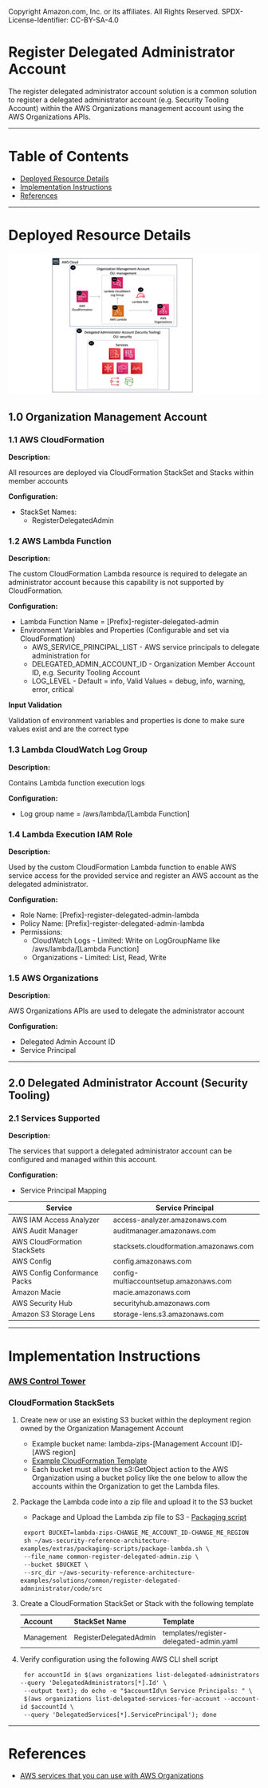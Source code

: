 Copyright Amazon.com, Inc. or its affiliates. All Rights Reserved. SPDX-License-Identifier: CC-BY-SA-4.0

# Register Delegated Administrator Account

The register delegated administrator account solution is a common solution to register a delegated administrator 
account (e.g. Security Tooling Account) within the AWS Organizations management account using the AWS Organizations 
APIs.

----

# Table of Contents
* [Deployed Resource Details](#deployed-resource-details)
* [Implementation Instructions](#implementation-instructions)
* [References](#references)

----

# Deployed Resource Details

![Architecture](./documentation/Register-Delegated-Admin-Architecture.png "Architecture")

## 1.0 Organization Management Account

### 1.1 AWS CloudFormation

**Description:**

All resources are deployed via CloudFormation StackSet and Stacks within member accounts

**Configuration:**

* StackSet Names:
    * RegisterDelegatedAdmin

### 1.2 AWS Lambda Function

**Description:**

The custom CloudFormation Lambda resource is required to delegate an administrator account because this capability 
is not supported by CloudFormation.

**Configuration:**

* Lambda Function Name = [Prefix]-register-delegated-admin
* Environment Variables and Properties (Configurable and set via CloudFormation)
    * AWS_SERVICE_PRINCIPAL_LIST - AWS service principals to delegate administration for
    * DELEGATED_ADMIN_ACCOUNT_ID - Organization Member Account ID, e.g. Security Tooling Account
    * LOG_LEVEL - Default = info, Valid Values = debug, info, warning, error, critical
    
**Input Validation**

Validation of environment variables and properties is done to make sure values exist and are the correct type

### 1.3 Lambda CloudWatch Log Group

**Description:**

Contains Lambda function execution logs

**Configuration:**

* Log group name = /aws/lambda/[Lambda Function]

### 1.4 Lambda Execution IAM Role

**Description:**

Used by the custom CloudFormation Lambda function to enable AWS service access for the provided service and register 
an AWS account as the delegated administrator.

**Configuration:**

* Role Name: [Prefix]-register-delegated-admin-lambda
* Policy Name: [Prefix]-register-delegated-admin-lambda
* Permissions:
    * CloudWatch Logs - Limited: Write on LogGroupName like /aws/lambda/[Lambda Function]
    * Organizations - Limited: List, Read, Write

### 1.5 AWS Organizations

**Description:**

AWS Organizations APIs are used to delegate the administrator account

**Configuration:**

* Delegated Admin Account ID
* Service Principal


----

## 2.0 Delegated Administrator Account (Security Tooling)

### 2.1 Services Supported

**Description:**

The services that support a delegated administrator account can be configured and managed within this account.  

**Configuration:**

* Service Principal Mapping

|          Service             |          Service Principal             |
| ---------------------------- | -------------------------------------- |
| AWS IAM Access Analyzer      | access-analyzer.amazonaws.com          |
| AWS Audit Manager            | auditmanager.amazonaws.com             |
| AWS CloudFormation StackSets | stacksets.cloudformation.amazonaws.com |
| AWS Config                   | config.amazonaws.com                   | 
| AWS Config Conformance Packs | config-multiaccountsetup.amazonaws.com |
| Amazon Macie                 | macie.amazonaws.com                    |
| AWS Security Hub             | securityhub.amazonaws.com              |
| Amazon S3 Storage Lens       | storage-lens.s3.amazonaws.com          |


----

# Implementation Instructions

### [AWS Control Tower](./aws-control-tower)
### CloudFormation StackSets

1. Create new or use an existing S3 bucket within the deployment region owned by the Organization Management Account
   * Example bucket name: lambda-zips-[Management Account ID]-[AWS region]
   * [Example CloudFormation Template](../../../extras/lambda-s3-buckets.yaml)
   * Each bucket must allow the s3:GetObject action to the AWS Organization using a bucket policy like the one below 
        to allow the accounts within the Organization to get the Lambda files.
2. Package the Lambda code into a zip file and upload it to the S3 bucket
   * Package and Upload the Lambda zip file to S3 - [Packaging script](../../../extras/packaging-scripts/package-lambda.sh)
   ```shell
    export BUCKET=lambda-zips-CHANGE_ME_ACCOUNT_ID-CHANGE_ME_REGION
    sh ~/aws-security-reference-architecture-examples/extras/packaging-scripts/package-lambda.sh \
    --file_name common-register-delegated-admin.zip \
    --bucket $BUCKET \
    --src_dir ~/aws-security-reference-architecture-examples/solutions/common/register-delegated-admninistrator/code/src
   ```
3. Create a CloudFormation StackSet or Stack with the following template
   
   |     Account     |   StackSet Name   |  Template  |
   | --------------- | ----------------- | ---------- |
   | Management | RegisterDelegatedAdmin | templates/register-delegated-admin.yaml |
4. Verify configuration using the following AWS CLI shell script
   ```shell
    for accountId in $(aws organizations list-delegated-administrators --query 'DelegatedAdministrators[*].Id' \
    --output text); do echo -e "$accountId\n Service Principals: " \
    $(aws organizations list-delegated-services-for-account --account-id $accountId \
    --query 'DelegatedServices[*].ServicePrincipal'); done
   ```

----

# References

* [AWS services that you can use with AWS Organizations](https://docs.aws.amazon.com/organizations/latest/userguide/orgs_integrate_services_list.html)